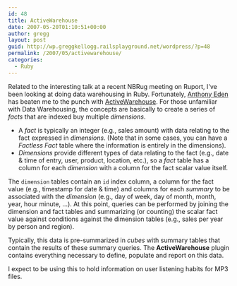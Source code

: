 ```yaml
---
id: 48
title: ActiveWarehouse
date: 2007-05-20T01:10:51+00:00
author: gregg
layout: post
guid: http://wp.greggkellogg.railsplayground.net/wordpress/?p=48
permalink: /2007/05/activewarehouse/
categories:
  - Ruby
---
```

Related to the interesting talk at a recent NBRug meeting on Ruport, I've been looking at doing data warehousing in Ruby. Fortunately, [Anthony Eden](http://anthonyeden.com/) has beaten me to the punch with [ActiveWarehouse](http://activewarehouse.rubyforge.org/). For those unfamiliar with Data Warehousing, the concepts are basically to create a series of _facts_ that are indexed buy multiple _dimensions_.

  * A _fact_ is typically an integer (e.g., sales amount) with data relating to the fact expressed in _dimensions_. (Note that in some cases, you can have a _Factless Fact_ table where the information is entirely in the dimensions).
  * _Dimensions_ provide different types of data relating to the fact (e.g., date & time of entry, user, product, location, etc.), so a _fact_ table has a column for each _dimension_ with a column for the fact scalar value itself.

The `dimension` tables contain an `id` index column, a column for the fact value (e.g., timestamp for date & time) and columns for each _summary_ to be associated with the _dimension_ (e.g., day of week, day of month, month, year, hour minute, &#8230;). At this point, queries can be performed by joining the dimension and fact tables and summarizing (or counting) the scalar fact value against conditions against the dimension tables (e.g., sales per year by person and region).

Typically, this data is pre-summarized in _cubes_ with summary tables that contain the results of these summary queries. The **ActiveWarehouse** plugin contains everything necessary to define, populate and report on this data.

I expect to be using this to hold information on user listening habits for MP3 files.